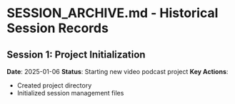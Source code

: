 # SESSION_ARCHIVE.md - Historical Session Records

## Session 1: Project Initialization
**Date**: 2025-01-06
**Status**: Starting new video podcast project
**Key Actions**: 
- Created project directory
- Initialized session management files